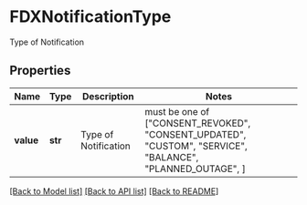# FDXNotificationType

Type of Notification

## Properties
Name | Type | Description | Notes
------------ | ------------- | ------------- | -------------
**value** | **str** | Type of Notification |  must be one of ["CONSENT_REVOKED", "CONSENT_UPDATED", "CUSTOM", "SERVICE", "BALANCE", "PLANNED_OUTAGE", ]

[[Back to Model list]](../README.md#documentation-for-models) [[Back to API list]](../README.md#documentation-for-api-endpoints) [[Back to README]](../README.md)


